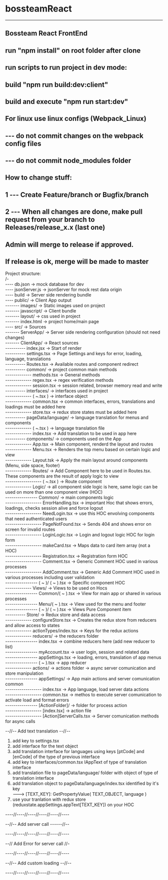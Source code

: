 # bossteamReact
---------------------------------------------------------------
Bossteam React FrontEnd
---------------------------------------------------------------
run "npm install" on root folder after clone
---------------------------------------------------------------

run scripts to run project in dev mode:
---------------------------------------------------------------
build "npm run build:dev:client"
---------------------------------------------------------------
build and execute "npm run start:dev"
---------------------------------------------------------------

For linux use linux configs (Webpack_Linux)
---------------------------------------------------------------
--- do not commit changes on the webpack config files
---------------------------------------------------------------
--- do not commit node_modules folder
---------------------------------------------------------------

How to change stuff:
---------------------------------------------------------------
1 --- Create Feature/branch or Bugfix/branch
---------------------------------------------------------------
2 --- When all changes are done, make pull request from 
your branch to Releases/release_x.x (last one)
---------------------------------------------------------------
Admin will merge to release if approved. 
---------------------------------------------------------------
If release is ok, merge will be made to master
---------------------------------------------------------------
  
Project structure:  
/-  
---- db.json -> mock database for dev  
---- jsonServer.js -> jsonServer for mock rest data origin  
---- build -> Server side rendering bundle  
---- public/ -> Client App output  
------- images/ -> Static images used on project  
------- javascript/ -> Client bundle  
------- layout/ -> css used in project  
------- index.html -> project home/main page  
---- src/ -> Sources  
------- ServerApp/ -> Server side rendering configuration (should not need changes)  
------- ClientApp/ -> React sources  
---------- index.jsx -> Start of render  
---------- settings.tsx -> Page Settings and keys for error, loading, language, translations  
---------- Routes.tsx -> Available routes and component redirect  
---------- common/ -> project common main methods  
------------- methods.tsx -> General methods  
------------- regex.tsx -> regex verification methods  
------------- session.tsx -> session related, browser memory read and write  
---------- interfaces/ -> interfaces used in project  
------------- ( ~.tsx ) -> interface object  
------------- common.tsx -> common interfaces, errors, translations and loadings must be added here  
------------- store.tsx -> redux store states must be added here  
---------- pageData/language/ -> language translation for menus and components  
------------- ( ~.tsx ) -> language translation file  
------------- index.tsx -> Add translation to be used in app here  
---------- components/ -> components used on the App  
------------- App.tsx -> Main component, renderd the layout and routes  
------------- Menu.tsx -> Renders the top menu based on certain logic and view  
------------- Layout.tsk -> Apply the main layout around components (Menu, side space, footer)  
------------- Routes/ -> Add Component here to be used in Routes.tsx. These components are the result of apply logic to view  
------------------ ( ~.tsx ) -> Route component  
------------- Logic/ -> all component side logic is here, same logic can be used on more than one component view (HOC)  
---------------- Common/ -> main components logic  
------------------ ErrorHandling.tsx -> important Hoc that shows errors, loadings, checks session alive and force logout  
------------------ NeedLogin.tsx -> use this HOC envolving components that need authenticated users  
------------------ PageNotFound.tsx -> Sends 404 and shows error on screen for invalid routes  
------------------ LoginLogic.tsx -> Login and logout logic HOC for login form  
------------------ makeCard.tsx -> Maps data to card item array (not a HOC)  
------------------ Registration.tsx -> Registration form HOC  
------------------ Comment.tsx -> Generic Comment HOC used in various processes  
------------------ AddComment.tsx -> Generic Add Comment HOC used in various processes including user validation  
---------------- ( ~ )/ ( ~ ).tsx -> Specific component HOC  
------------- Views/ -> Views to be used on Hocs  
---------------- Common/( ~ ).tsx -> View for main app or shared in various processes  
---------------- Menu/( ~ ).tsx -> View used for the menu and footer  
---------------- ( ~ )/ ( ~ ).tsx -> Views Pure Component item  
---------- Store/ -> Redux store and data access  
------------- configureStore.tsx -> Creates the redux store from reducers and allow access to states  
------------- actionTypes/index.tsx -> Keys for the redux actions  
------------- reducers/ -> the reducers folder  
---------------- index.tsx -> combine reducers here (add new reducer to list)  
---------------- myAccount.tsx -> user login, session and related data  
---------------- appSettings.tsx -> loading, errors, translation of app menus  
---------------- ( ~ ).tsx -> app reducer  
------------- actions/ -> actions folder -> async server comunication and store manipulation  
---------------- appSettings/ -> App main actions and server comunication common  
------------------ index.tsx -> App language, load server data actions  
------------------ common.tsx -> methos to execute server comunication to activate load and format errors  
---------------- [ActionFolder]/ -> folder for process action  
------------------ [index.tsx] -> action file  
------------------ [Action]ServerCalls.tsx -> Server comunication methods for async calls  
  
    
--//-- Add text translation --//--  
1) add key to settings.tsx  
2) add interface for the text object  
3) add translation interface for languages using keys [ptCode] and [enCode] of the type of previous interface  
4) add key to interfaces/common.tsx IAppText of type of translation interface  
5) add translation file to pageData/language/ folder with object of type of translation interface  
6) add translation object to pageData/language/index.tsx identified by it's key  
---> [TEXT_KEY]: GetPropertyValue( TEXT_OBJECT, language )  
7) use your tranlation with redux store (reduxstate.appSettings.appText[TEXT_KEY]) on your HOC  
  
----//----//----//----//----//----  
  
  
    
--//-- Add server call ------//--  


----//----//----//----//----//----  
  
    
--// Add Error for server call //-  


----//----//----//----//----//----    
  
  
    
--//-- Add custom loading  --//--  


----//----//----//----//----//----  

        
  
